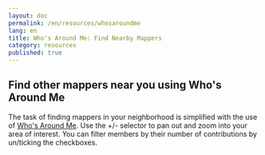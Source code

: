 ```yaml
---
layout: doc
permalink: /en/resources/whosaroundme
lang: en
title: Who's Around Me: Find Nearby Mappers
category: resources
published: true
---
```


## Find other mappers near you using Who's Around Me

The task of finding mappers in your neighborhood is simplified with the use of [Who's Around Me](http://resultmaps.neis-one.org/oooc). Use the +/- selector to pan out and zoom into your area of interest. You can filter members by their number of contributions by un/ticking the checkboxes. 
